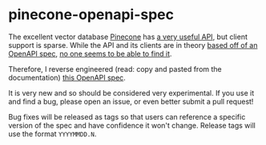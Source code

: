 # pinecone-openapi-spec

The excellent vector database [Pinecone](https://www.pinecone.io/) has [a very useful API](https://docs.pinecone.io/reference/describe_index_stats_post), but client support is sparse. While the API and its clients are in theory [based off of an OpenAPI spec](https://www.pinecone.io/learn/pinecone-v2/#rest-api-and-python-client), [no one seems to be able to find it](https://community.pinecone.io/t/openapi-spec-for-api-reference-is-not-found/827).

Therefore, I reverse engineered (read: copy and pasted from the documentation) [this OpenAPI spec](openapi.yml).

It is very new and so should be considered very experimental. If you use it and find a bug, please open an issue, or even better submit a pull request!

Bug fixes will be released as tags so that users can reference a specific version of the spec and have confidence it won't change. Release tags will use the format `YYYYMMDD.N`.
